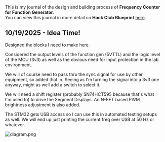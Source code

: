 <!--
  ===================    !!READ THIS NOTICE!!   ====================
  DO NOT edit this file manually. Your changes WILL BE OVERWRITTEN!
  This journal is auto generated and updated by Hack Club Blueprint.
  To edit this file, please edit your journal entries on Blueprint.
  ==================================================================
-->

This is my journal of the design and building process of **Frequency Counter for Function Generator**.  
You can view this journal in more detail on **Hack Club Blueprint** [here](https://blueprint.hackclub.com/projects/733).


## 10/19/2025 - Idea Time!  

Designed the blocks I need to make here.

Considered the output levels of the function gen (5VTTL) and the logic level of the MCU (3v3) as well as the obvious need for input protection in the lab environment.

We will of course need to pass thru the sync signal for use by other equipment, so added that in. Seeing as I'm turning the signal into a 3v3 one anyway, might as well add a switch to select it.

We will need a shift register (probably SN74HCT595 because that's what I'm used to) to drive the Segment Displays. An N-FET based PWM brightness adjustment is also added.

The STM32 gets USB access so I can use this in automated testing setups as well. We will end up just printing the current freq over USB at 50 Hz or whatever.

![diagram.png](https://blueprint.hackclub.com/user-attachments/blobs/proxy/eyJfcmFpbHMiOnsiZGF0YSI6MzMyOCwicHVyIjoiYmxvYl9pZCJ9fQ==--13a9a7fec4d992e00d1934f3374e4d5e2da3201a/diagram.png)


  

